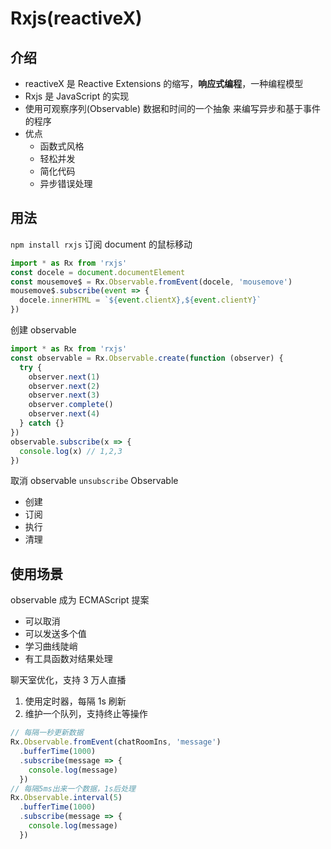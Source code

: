 # Rxjs(reactiveX)

## 介绍

- reactiveX 是 Reactive Extensions 的缩写，**响应式编程**，一种编程模型
- Rxjs 是 JavaScript 的实现
- 使用可观察序列(Observable) 数据和时间的一个抽象 来编写异步和基于事件的程序
- 优点
  - 函数式风格
  - 轻松并发
  - 简化代码
  - 异步错误处理

## 用法

`npm install rxjs`
订阅 document 的鼠标移动

```js
import * as Rx from 'rxjs'
const docele = document.documentElement
const mousemove$ = Rx.Observable.fromEvent(docele, 'mousemove')
mousemove$.subscribe(event => {
  docele.innerHTML = `${event.clientX},${event.clientY}`
})
```

创建 observable

```js
import * as Rx from 'rxjs'
const observable = Rx.Observable.create(function (observer) {
  try {
    observer.next(1)
    observer.next(2)
    observer.next(3)
    observer.complete()
    observer.next(4)
  } catch {}
})
observable.subscribe(x => {
  console.log(x) // 1,2,3
})
```

取消 observable
`unsubscribe`
Observable

- 创建
- 订阅
- 执行
- 清理

## 使用场景

observable 成为 ECMAScript 提案

- 可以取消
- 可以发送多个值
- 学习曲线陡峭
- 有工具函数对结果处理

聊天室优化，支持 3 万人直播

1. 使用定时器，每隔 1s 刷新
2. 维护一个队列，支持终止等操作

```js
// 每隔一秒更新数据
Rx.Observable.fromEvent(chatRoomIns, 'message')
  .bufferTime(1000)
  .subscribe(message => {
    console.log(message)
  })
// 每隔5ms出来一个数据，1s后处理
Rx.Observable.interval(5)
  .bufferTime(1000)
  .subscribe(message => {
    console.log(message)
  })
```

